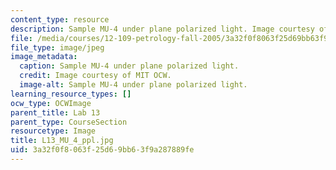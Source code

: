 ```yaml
---
content_type: resource
description: Sample MU-4 under plane polarized light. Image courtesy of MIT OCW.
file: /media/courses/12-109-petrology-fall-2005/3a32f0f8063f25d69bb63f9a287889fe_L13_MU_4_ppl.jpg
file_type: image/jpeg
image_metadata:
  caption: Sample MU-4 under plane polarized light.
  credit: Image courtesy of MIT OCW.
  image-alt: Sample MU-4 under plane polarized light.
learning_resource_types: []
ocw_type: OCWImage
parent_title: Lab 13
parent_type: CourseSection
resourcetype: Image
title: L13_MU_4_ppl.jpg
uid: 3a32f0f8-063f-25d6-9bb6-3f9a287889fe
---
```

